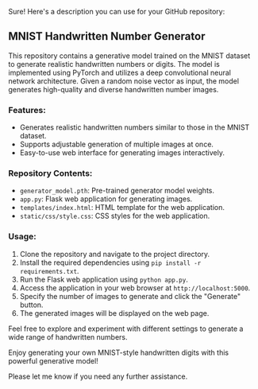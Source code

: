 Sure! Here's a description you can use for your GitHub repository:

## MNIST Handwritten Number Generator

This repository contains a generative model trained on the MNIST dataset to generate realistic handwritten numbers or digits. The model is implemented using PyTorch and utilizes a deep convolutional neural network architecture. Given a random noise vector as input, the model generates high-quality and diverse handwritten number images.

### Features:
- Generates realistic handwritten numbers similar to those in the MNIST dataset.
- Supports adjustable generation of multiple images at once.
- Easy-to-use web interface for generating images interactively.

### Repository Contents:
- `generator_model.pth`: Pre-trained generator model weights.
- `app.py`: Flask web application for generating images.
- `templates/index.html`: HTML template for the web application.
- `static/css/style.css`: CSS styles for the web application.

### Usage:
1. Clone the repository and navigate to the project directory.
2. Install the required dependencies using `pip install -r requirements.txt`.
3. Run the Flask web application using `python app.py`.
4. Access the application in your web browser at `http://localhost:5000`.
5. Specify the number of images to generate and click the "Generate" button.
6. The generated images will be displayed on the web page.

Feel free to explore and experiment with different settings to generate a wide range of handwritten numbers.

Enjoy generating your own MNIST-style handwritten digits with this powerful generative model!

Please let me know if you need any further assistance.
